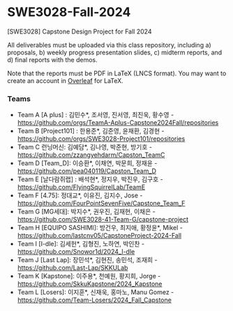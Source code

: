 # SWE3028-Fall-2024
[SWE3028] Capstone Design Project for Fall 2024

All deliverables must be uploaded via this class repository, 
including a) proposals, b) weekly progress presentation slides,
c) midterm reports, and d) final reports with the demos.

Note that the reports must be PDF in LaTeX (LNCS format).
You may want to create an account in [Overleaf](https://www.overleaf.com/latex/templates/springer-lecture-notes-in-computer-science/kzwwpvhwnvfj) for LaTeX.

### Teams
* Team A [A plus] : 김민수*, 조서영, 진서영, 최진욱, 황수영 - https://github.com/orgs/TeamA-Aplus-Capstone2024Fall/repositories
* Team B [Project101] : 한용준*, 김준영, 윤재환, 김경현 - https://github.com/orgs/SWE3028-Project101/repositories
* Team C 런닝머신: 김예담*, 김나영, 박준현, 방기호 - https://github.com/zzangyehdarm/Capston_TeamC
* Team D [Team_D]: 이승환*, 이채연, 박문희, 정재윤 - https://github.com/pea040119/Capston_Team_D
* Team E [날다람쥐랩] : 배석현*, 정지우, 박진우, 김구호 - https://github.com/FlyingSquirrelLab/TeamE
* Team F [4.75]: 정대교*, 이유진, 김지수, Jose - https://github.com/FourPointSevenFive/Capstone_Team_F
* Team G [MG세대]: 박지수*, 권우진, 김재현, 이채은 - https://github.com/SWE3028-41-Team-G/capstone-project
* Team H [EQUIPO SASHIMI]: 방건우, 최지애, 황정윤*, Mikel - https://github.com/lastcnv05/CapstoneProject-2024-Fall
* Team I [I-dle]: 김세헌*, 김형진, 노하연, 박인찬 - https://github.com/Snowor1d/2024_I-dle
* Team J [Last Lap]: 장민석*, 김현진, 송민석, 조재희 - https://github.com/Last-Lap/SKKULab
* Team K [Kapstone]: 이주용*, 천예원, 황지희, Jorge - https://github.com/SkkuKapstone/2024_Kapstone
* Team L [Losers]: 이지훈*, 신재욱, 홍마노, Manu Gomez - https://github.com/Team-Losers/2024_Fall_Capstone
